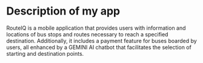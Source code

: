# Description of my app

RouteIQ is a mobile application that provides users with information and locations of bus stops and routes necessary to reach a specified destination. Additionally, it includes a payment feature for buses boarded by users, all enhanced by a GEMINI AI chatbot that facilitates the selection of starting and destination points.






